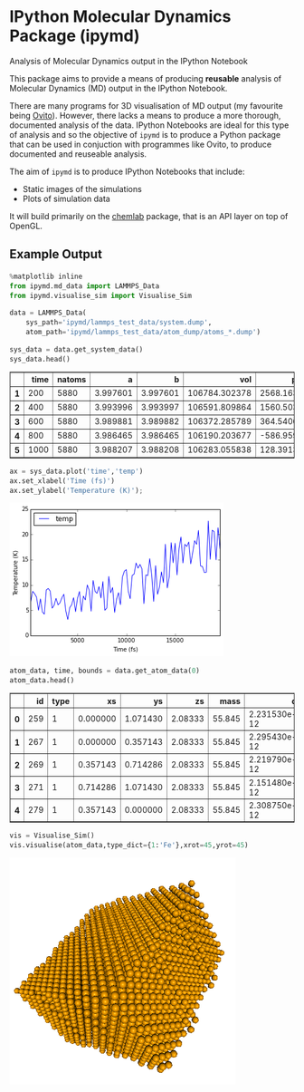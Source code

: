 # IPython Molecular Dynamics Package (ipymd)
Analysis of Molecular Dynamics output in the IPython Notebook

This package aims to provide a means of producing **reusable** analysis of Molecular Dynamics (MD) output in the IPython Notebook. 

There are many programs for 3D visualisation of MD output (my favourite being [Ovito](http://www.ovito.org/index.php)). However, there lacks a means to produce a more thorough, documented analysis of the data. IPython Notebooks are ideal for this type of analysis and so the objective of `ipymd` is to produce a Python package that can be used in conjuction with programmes like Ovito, to produce documented and reuseable analysis.  

The aim of `ipymd` is to produce IPython Notebooks that include:

- Static images of the simulations
- Plots of simulation data

It will build primarily on the [chemlab](http://chemlab.readthedocs.io/en/latest/) package, that is an API layer on top of OpenGL.   

## Example Output

```python
%matplotlib inline
from ipymd.md_data import LAMMPS_Data
from ipymd.visualise_sim import Visualise_Sim
```


```python
data = LAMMPS_Data(
    sys_path='ipymd/lammps_test_data/system.dump',
    atom_path='ipymd/lammps_test_data/atom_dump/atoms_*.dump')
```


```python
sys_data = data.get_system_data()
sys_data.head()
```




<div>
<table border="1" class="dataframe">
  <thead>
    <tr style="text-align: right;">
      <th></th>
      <th>time</th>
      <th>natoms</th>
      <th>a</th>
      <th>b</th>
      <th>vol</th>
      <th>press</th>
      <th>temp</th>
      <th>peng</th>
      <th>keng</th>
      <th>teng</th>
      <th>enth</th>
    </tr>
  </thead>
  <tbody>
    <tr>
      <th>1</th>
      <td>200</td>
      <td>5880</td>
      <td>3.997601</td>
      <td>3.997601</td>
      <td>106784.302378</td>
      <td>2568.163297</td>
      <td>6.616167</td>
      <td>-576911.132565</td>
      <td>115.942920</td>
      <td>-576795.189644</td>
      <td>-572795.687453</td>
    </tr>
    <tr>
      <th>2</th>
      <td>400</td>
      <td>5880</td>
      <td>3.993996</td>
      <td>3.993997</td>
      <td>106591.809864</td>
      <td>1560.503603</td>
      <td>8.739034</td>
      <td>-576962.187377</td>
      <td>153.144425</td>
      <td>-576809.042952</td>
      <td>-574383.189834</td>
    </tr>
    <tr>
      <th>3</th>
      <td>600</td>
      <td>5880</td>
      <td>3.989881</td>
      <td>3.989882</td>
      <td>106372.285789</td>
      <td>364.540620</td>
      <td>8.262727</td>
      <td>-576965.242403</td>
      <td>144.797535</td>
      <td>-576820.444868</td>
      <td>-576254.921821</td>
    </tr>
    <tr>
      <th>4</th>
      <td>800</td>
      <td>5880</td>
      <td>3.986465</td>
      <td>3.986465</td>
      <td>106190.203677</td>
      <td>-586.959616</td>
      <td>7.597382</td>
      <td>-576960.911674</td>
      <td>133.137903</td>
      <td>-576827.773772</td>
      <td>-577736.783571</td>
    </tr>
    <tr>
      <th>5</th>
      <td>1000</td>
      <td>5880</td>
      <td>3.988207</td>
      <td>3.988208</td>
      <td>106283.055838</td>
      <td>128.391396</td>
      <td>4.990469</td>
      <td>-576921.379605</td>
      <td>87.453896</td>
      <td>-576833.925708</td>
      <td>-576634.915276</td>
    </tr>
  </tbody>
</table>
</div>




```python
ax = sys_data.plot('time','temp')
ax.set_xlabel('Time (fs)')
ax.set_ylabel('Temperature (K)');
```


![png](images/output_3_0.png)



```python
atom_data, time, bounds = data.get_atom_data(0)
atom_data.head()
```




<div>
<table border="1" class="dataframe">
  <thead>
    <tr style="text-align: right;">
      <th></th>
      <th>id</th>
      <th>type</th>
      <th>xs</th>
      <th>ys</th>
      <th>zs</th>
      <th>mass</th>
      <th>q</th>
    </tr>
  </thead>
  <tbody>
    <tr>
      <th>0</th>
      <td>259</td>
      <td>1</td>
      <td>0.000000</td>
      <td>1.071430</td>
      <td>2.08333</td>
      <td>55.845</td>
      <td>2.231530e-12</td>
    </tr>
    <tr>
      <th>1</th>
      <td>267</td>
      <td>1</td>
      <td>0.000000</td>
      <td>0.357143</td>
      <td>2.08333</td>
      <td>55.845</td>
      <td>2.295430e-12</td>
    </tr>
    <tr>
      <th>2</th>
      <td>269</td>
      <td>1</td>
      <td>0.357143</td>
      <td>0.714286</td>
      <td>2.08333</td>
      <td>55.845</td>
      <td>2.219790e-12</td>
    </tr>
    <tr>
      <th>3</th>
      <td>271</td>
      <td>1</td>
      <td>0.714286</td>
      <td>1.071430</td>
      <td>2.08333</td>
      <td>55.845</td>
      <td>2.151480e-12</td>
    </tr>
    <tr>
      <th>4</th>
      <td>279</td>
      <td>1</td>
      <td>0.357143</td>
      <td>0.000000</td>
      <td>2.08333</td>
      <td>55.845</td>
      <td>2.308750e-12</td>
    </tr>
  </tbody>
</table>
</div>




```python
vis = Visualise_Sim()
vis.visualise(atom_data,type_dict={1:'Fe'},xrot=45,yrot=45)
```




![png](images/output_5_0.png)



